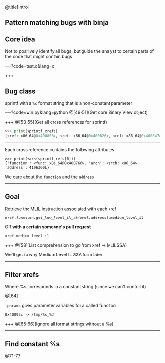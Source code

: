 @title[Intro]
## Pattern matching bugs with binja

## Core idea
Not to positively identify all bugs, but guide the analyst to certain parts of the code that might contain bugs

---?code=test.c&lang=c

+++
## Bug class

sprintf with a `%s` format string that is a non-constant parameter

---?code=win.py&lang=python
@[49-51](Get core Binary View object)

+++
@[53-55](Get all cross references for sprintf)

```python
>>> print(sprintf_xrefs)
[<ref: x86_64@0x400808>, <ref: x86_64@0x400826>, <ref: x86_64@0x400847>]
```

---
Each cross reference contains the following attributes

```
>>> print(vars(sprintf_refs[0]))
{'function': <func: x86_64@0x400766>, 'arch': <arch: x86_64>, 'address': 4196360L}
```

We care about the `function` and the `address`

---
## Goal
Retrieve the MLIL instruction associated with each xref

```
xref.function.get_low_level_il_at(xref.address).medium_level_il
```
OR **with a certain someone's pull request**
```
xref.medium_level_il
```

+++
@[58](List comprehension to go from xref -> MLILSSA)

We'll get to why Medium Level IL SSA form later

---
## Filter xrefs
Where %s corresponds to a constant string (since we can't control it)

@[64]

`.params` gives parameter variables for a called function

```
0x40095c -> /tmp/%s_%d
```

+++
@[65-66](Ignore all format strings without a %s)

---
## Find constant %s 
@[71-77]()
